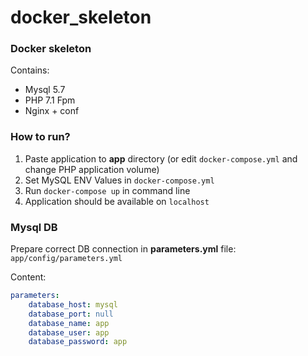 # docker_skeleton

### Docker skeleton
Contains:
- Mysql 5.7
- PHP 7.1 Fpm
- Nginx + conf

### How to run?
1. Paste application to **app** directory (or edit `docker-compose.yml` and change PHP application volume)
2. Set MySQL ENV Values in `docker-compose.yml`
3. Run `docker-compose up` in command line
4. Application should be available on `localhost`

### Mysql DB
Prepare correct DB connection in **parameters.yml** file: `app/config/parameters.yml`

Content:
```yml
parameters:
    database_host: mysql
    database_port: null
    database_name: app
    database_user: app
    database_password: app
```

